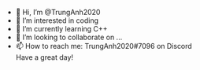 - 👋 Hi, I’m @TrungAnh2020
- 👀 I’m interested in coding
- 🌱 I’m currently learning C++
- 💞️ I’m looking to collaborate on ...
- 📫 How to reach me: TrungAnh2020#7096 on Discord <br>
                      Have a great day!
<!---
TrungAnh2020/TrungAnh2020 is a ✨ special ✨ repository because its `README.md` (this file) appears on your GitHub profile.
You can click the Preview link to take a look at your changes.
--->

